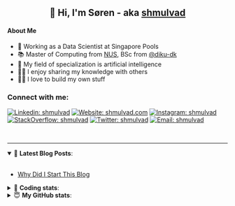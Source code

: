 <h2 align="center">
	👋 Hi, I'm Søren - aka <a href="https://shmulvad.com">shmulvad</a>
</h2>

#### About Me
- 🤖 Working as a Data Scientist at Singapore Pools
- 📚 Master of Computing from [NUS], BSc from [@diku-dk]
- 🧠 My field of specialization is artificial intelligence
- 👨‍🏫 I enjoy sharing my knowledge with others
- 👨‍💻 I love to build my own stuff

### Connect with me:

[![Linkedin: shmulvad](https://img.shields.io/badge/shmulvad-blue?style=flat&logo=Linkedin&logoColor=white)][linkedin]
[![Website: shmulvad.com](https://img.shields.io/badge/shmulvad.com-47CCCC?&style=flat&logo=Google-Chrome&logoColor=white)][website]
[![Instagram: shmulvad](https://img.shields.io/badge/-@shmulvad-purple?style=flat&logo=Instagram&logoColor=white)][instagram]
[![StackOverflow: shmulvad](https://img.shields.io/badge/shmulvad-FE7A16?style=flat&logo=stack-overflow&logoColor=white)][stackOverflow]
[![Twitter: shmulvad](https://img.shields.io/badge/@shmulvad-1ca0f1?style=flat&logo=twitter&logoColor=white)][twitter]
[![Email: shmulvad](https://img.shields.io/badge/shmulvad-D14836?style=flat&logo=gmail&logoColor=white)][mail]

<br />

---

<details open>
 <summary>📕 <b>Latest Blog Posts</b>: </summary>

<br>

<!-- BLOG-POST-LIST:START -->
- [Why Did I Start This Blog](https://shmulvad.com/blog/why-did-start-this-blog)
<!-- BLOG-POST-LIST:END -->

</details>

<!-- --- -->

<details>
 <summary>🤖 <b>Coding stats</b>: </summary>

<br>

NOTE: Doesn't track coding at work or work done in environments such as Jupyter Notebooks.

<!--START_SECTION:waka-->
![Code Time](http://img.shields.io/badge/Code%20Time-1%2C411%20hrs%2038%20mins-blue)

**I'm a Night 🦉** 

```text
🌞 Morning    86 commits     ██░░░░░░░░░░░░░░░░░░░░░░░   9.65% 
🌆 Daytime    290 commits    ████████░░░░░░░░░░░░░░░░░   32.55% 
🌃 Evening    317 commits    █████████░░░░░░░░░░░░░░░░   35.58% 
🌙 Night      198 commits    █████░░░░░░░░░░░░░░░░░░░░   22.22%

```


📊 **This Week I Spent My Time On** 

```text
💬 Programming Languages: 
Python                   5 hrs 10 mins       ██████████░░░░░░░░░░░░░░░   41.08% 
Other                    4 hrs 8 mins        ████████░░░░░░░░░░░░░░░░░   32.83% 
YAML                     1 hr 2 mins         ██░░░░░░░░░░░░░░░░░░░░░░░   8.22% 
SQL                      41 mins             █░░░░░░░░░░░░░░░░░░░░░░░░   5.48% 
Markdown                 36 mins             █░░░░░░░░░░░░░░░░░░░░░░░░   4.85%

🔥 Editors: 
VS Code                  7 hrs 27 mins       ███████████████░░░░░░░░░░   63.02% 
Zsh                      3 hrs 25 mins       ███████░░░░░░░░░░░░░░░░░░   28.91% 
Sublime Text             57 mins             ██░░░░░░░░░░░░░░░░░░░░░░░   8.07%

🐱‍💻 Projects: 
hit-locator              6 hrs 19 mins       ███████████░░░░░░░░░░░░░░   44.38% 
overvaagning-admin       3 hrs 20 mins       █████░░░░░░░░░░░░░░░░░░░░   23.49% 
fast_tsp                 1 hr 44 mins        ███░░░░░░░░░░░░░░░░░░░░░░   12.24% 
validator-gui            1 hr 16 mins        ██░░░░░░░░░░░░░░░░░░░░░░░   9.0% 
Unknown Project          51 mins             █░░░░░░░░░░░░░░░░░░░░░░░░   6.07%

```


 Last Updated on 17/08/2022 18:52:46 UTC
<!--END_SECTION:waka-->

</details>

<!-- --- -->

<details>
 <summary>😇 <b>My GitHub stats</b>: </summary>

<br>

<img align="left" alt="shmulvad's Github Stats" src="https://github-readme-stats.vercel.app/api?username=shmulvad&show_icons=true&hide_border=true" />

</details>



[website]: https://shmulvad.com
[twitter]: https://twitter.com/shmulvad
[linkedin]: https://linkedin.com/in/shmulvad
[instagram]: https://instagram.com/shmulvad
[stackOverflow]: https://stackoverflow.com/users/9248793/shmulvad
[mail]: mailto:shmulvad@gmail.com
[@diku-dk]: https://github.com/diku-dk
[github]: https://github.com/shmulvad
[NUS]: https://www.nus.edu.sg
